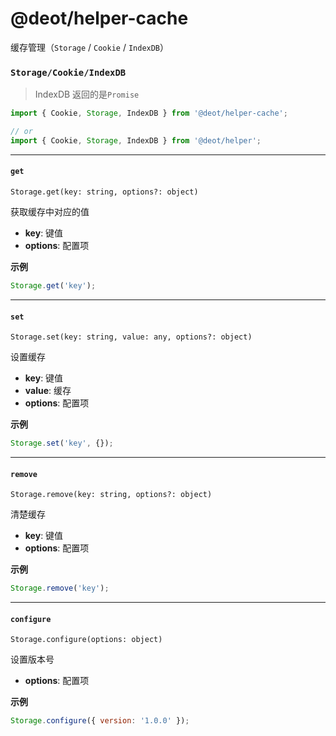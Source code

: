 # @deot/helper-cache

缓存管理（`Storage` / `Cookie` / `IndexDB`）

### `Storage/Cookie/IndexDB`

> IndexDB 返回的是`Promise`

```js
import { Cookie, Storage, IndexDB } from '@deot/helper-cache';
```

```js
// or
import { Cookie, Storage, IndexDB } from '@deot/helper';
```

---

#### `get`

`Storage.get(key: string, options?: object)`

获取缓存中对应的值

+ **key**: 键值
+ **options**: 配置项

**示例**
```js
Storage.get('key');
```

---

#### `set`

`Storage.set(key: string, value: any, options?: object)`

设置缓存

+ **key**: 键值
+ **value**: 缓存
+ **options**: 配置项

**示例**
```js
Storage.set('key', {});
```

---

#### `remove`

`Storage.remove(key: string, options?: object)`

清楚缓存

+ **key**: 键值
+ **options**: 配置项

**示例**
```js
Storage.remove('key');
```

---

#### `configure`

`Storage.configure(options: object)`

设置版本号

+ **options**: 配置项

**示例**
```js
Storage.configure({ version: '1.0.0' });
```
